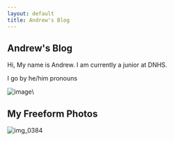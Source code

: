 ```yaml
---
layout: default
title: Andrew's Blog
---
```



## Andrew's Blog 
Hi, My name is Andrew. I am currently a junior at DNHS.

I go by he/him pronouns

![image](https://github.com/andri-c/student1/assets/143442846/2bda2ba8-ea46-4a12-9a5f-826237db65f0)\

## My Freeform Photos
![img_0384](https://github.com/andri-c/student1/assets/143442846/5883184a-1e7b-4a20-8338-365c3d1b7407)
